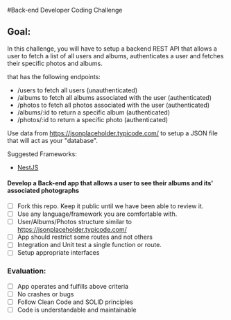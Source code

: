 #Back-end Developer Coding Challenge

## Goal:

In this challenge, you will have to setup a backend REST API that allows a user to fetch a list of all users and albums, authenticates a user and fetches their specific photos and albums.

that has the following endpoints:

- /users to fetch all users (unauthenticated)
- /albums to fetch all albums associated with the user (authenticated)
- /photos to fetch all photos associated with the user (authenticated)
- /albums/:id to return a specific album (authenticated)
- /photos/:id to return a specific photo (authenticated)

Use data from https://jsonplaceholder.typicode.com/ to setup a JSON file that will act as your "database".

Suggested Frameworks:

- [NestJS](https://nestjs.com/)

#### Develop a Back-end app that allows a user to see their albums and its' associated photographs

- [ ] Fork this repo. Keep it public until we have been able to review it.
- [ ] Use any language/framework you are comfortable with.
- [ ] User/Albums/Photos structure similar to https://jsonplaceholder.typicode.com/
- [ ] App should restrict some routes and not others
- [ ] Integration and Unit test a single function or route.
- [ ] Setup appropriate interfaces

### Evaluation:

- [ ] App operates and fulfills above criteria
- [ ] No crashes or bugs
- [ ] Follow Clean Code and SOLID principles
- [ ] Code is understandable and maintainable
